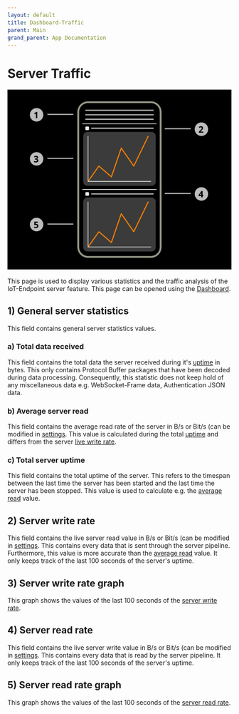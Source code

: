 ```yaml
---
layout: default
title: Dashboard-Traffic
parent: Main
grand_parent: App Documentation
---
```


# Server Traffic

![Server Traffic Scheme](../images/main_dashboard_traffic.svg)

This page is used to display various statistics and the traffic analysis of the IoT-Endpoint server feature. This page can be opened using the [Dashboard](./dashboard.md).

## 1) General server statistics

This field contains general server statistics values.

### a) Total data received

This field contains the total data the server received during it's [uptime](#3-total-server-uptime) in bytes. This only contains Protocol Buffer packages that have been decoded during data processing. Consequently, this statistic does not keep hold of any miscellaneous data e.g. WebSocket-Frame data, Authentication JSON data.

### b) Average server read

This field contains the average read rate of the server in B/s or Bit/s (can be modified in [settings](../settings/settings_general.md). This value is calculated during the total [uptime](#3-total-server-uptime) and differs from the server [live write rate](#4-server-write-rate).

### c) Total server uptime

This field contains the total uptime of the server. This refers to the timespan between the last time the server has been started and the last time the server has been stopped. This value is used to calculate e.g. the [average read](#2-average-server-read) value.

## 2) Server write rate

This field contains the live server read value in B/s or Bit/s (can be modified in [settings](../settings/settings_general.md). This contains every data that is sent through the server pipeline. Furthermore, this value is more accurate than the [average read](#2-average-server-read) value. It only keeps track of the last 100 seconds of the server's uptime.

## 3) Server write rate graph

This graph shows the values of the last 100 seconds of the [server write rate](#2-server-write-rate).

## 4) Server read rate

This field contains the live server write value in B/s or Bit/s (can be modified in [settings](../settings/settings_general.md). This contains every data that is read by the server pipeline. It only keeps track of the last 100 seconds of the server's uptime.

## 5) Server read rate graph

This graph shows the values of the last 100 seconds of the [server read rate](#4-server-read-rate).